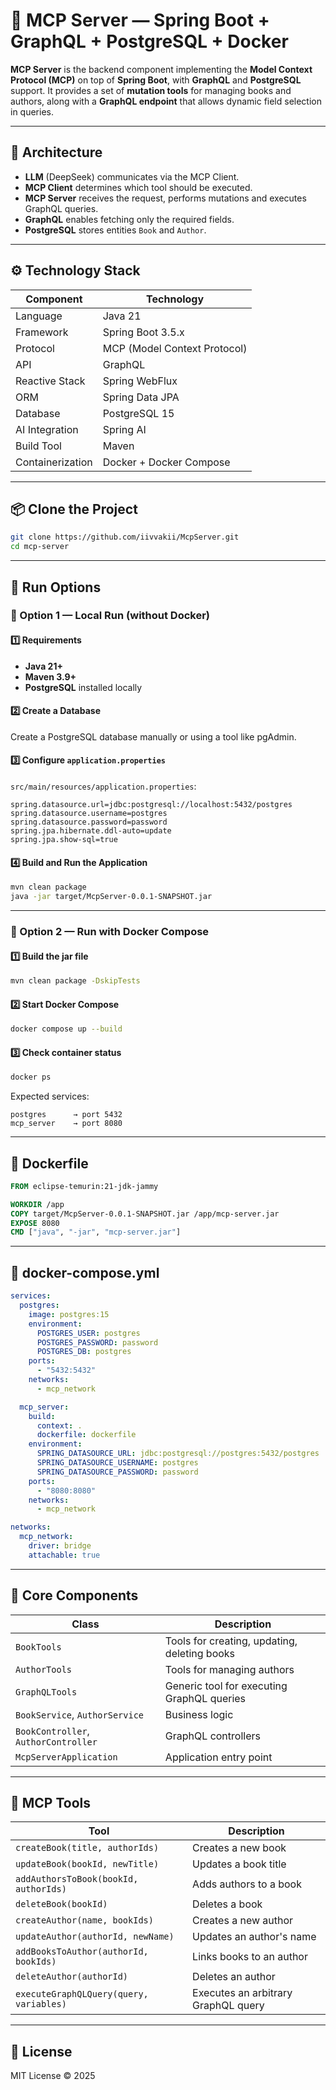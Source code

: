# 📘 MCP Server — Spring Boot + GraphQL + PostgreSQL + Docker

**MCP Server** is the backend component implementing the **Model Context Protocol (MCP)** on top of **Spring Boot**, with **GraphQL** and **PostgreSQL** support.
It provides a set of **mutation tools** for managing books and authors, along with a **GraphQL endpoint** that allows dynamic field selection in queries.

---

## 🧠 Architecture

* **LLM** (DeepSeek) communicates via the MCP Client.
* **MCP Client** determines which tool should be executed.
* **MCP Server** receives the request, performs mutations and executes GraphQL queries.
* **GraphQL** enables fetching only the required fields.
* **PostgreSQL** stores entities `Book` and `Author`.

---

## ⚙️ Technology Stack

| Component        | Technology                   |
| ---------------- | ---------------------------- |
| Language         | Java 21                      |
| Framework        | Spring Boot 3.5.x            |
| Protocol         | MCP (Model Context Protocol) |
| API              | GraphQL                      |
| Reactive Stack   | Spring WebFlux               |
| ORM              | Spring Data JPA              |
| Database         | PostgreSQL 15                |
| AI Integration   | Spring AI                    |
| Build Tool       | Maven                        |
| Containerization | Docker + Docker Compose      |

---

## 📦 Clone the Project

```bash
git clone https://github.com/iivvakii/McpServer.git
cd mcp-server
```

---

## 🚀 Run Options

### 🔹 Option 1 — Local Run (without Docker)

#### 1️⃣ Requirements

* **Java 21+**
* **Maven 3.9+**
* **PostgreSQL** installed locally

#### 2️⃣ Create a Database

Create a PostgreSQL database manually or using a tool like pgAdmin.

#### 3️⃣ Configure `application.properties`

`src/main/resources/application.properties`:

```properties
spring.datasource.url=jdbc:postgresql://localhost:5432/postgres
spring.datasource.username=postgres
spring.datasource.password=password
spring.jpa.hibernate.ddl-auto=update
spring.jpa.show-sql=true
```

#### 4️⃣ Build and Run the Application

```bash
mvn clean package
java -jar target/McpServer-0.0.1-SNAPSHOT.jar
```

---

### 🔹 Option 2 — Run with Docker Compose

#### 1️⃣ Build the jar file

```bash
mvn clean package -DskipTests
```

#### 2️⃣ Start Docker Compose

```bash
docker compose up --build
```

#### 3️⃣ Check container status

```bash
docker ps
```

Expected services:

```
postgres      → port 5432
mcp_server    → port 8080
```

---

## 📘 Dockerfile

```dockerfile
FROM eclipse-temurin:21-jdk-jammy

WORKDIR /app
COPY target/McpServer-0.0.1-SNAPSHOT.jar /app/mcp-server.jar
EXPOSE 8080
CMD ["java", "-jar", "mcp-server.jar"]
```

---

## 🧱 docker-compose.yml

```yaml
services:
  postgres:
    image: postgres:15
    environment:
      POSTGRES_USER: postgres
      POSTGRES_PASSWORD: password
      POSTGRES_DB: postgres
    ports:
      - "5432:5432"
    networks:
      - mcp_network

  mcp_server:
    build:
      context: .
      dockerfile: dockerfile
    environment:
      SPRING_DATASOURCE_URL: jdbc:postgresql://postgres:5432/postgres
      SPRING_DATASOURCE_USERNAME: postgres
      SPRING_DATASOURCE_PASSWORD: password
    ports:
      - "8080:8080"
    networks:
      - mcp_network

networks:
  mcp_network:
    driver: bridge
    attachable: true
```

---

## 🧩 Core Components

| Class                                | Description                                  |
| ------------------------------------ | -------------------------------------------- |
| `BookTools`                          | Tools for creating, updating, deleting books |
| `AuthorTools`                        | Tools for managing authors                   |
| `GraphQLTools`                       | Generic tool for executing GraphQL queries   |
| `BookService`, `AuthorService`       | Business logic                               |
| `BookController`, `AuthorController` | GraphQL controllers                          |
| `McpServerApplication`               | Application entry point                      |

---

## 🧠 MCP Tools

| Tool                                    | Description                         |
| --------------------------------------- | ----------------------------------- |
| `createBook(title, authorIds)`          | Creates a new book                  |
| `updateBook(bookId, newTitle)`          | Updates a book title                |
| `addAuthorsToBook(bookId, authorIds)`   | Adds authors to a book              |
| `deleteBook(bookId)`                    | Deletes a book                      |
| `createAuthor(name, bookIds)`           | Creates a new author                |
| `updateAuthor(authorId, newName)`       | Updates an author's name            |
| `addBooksToAuthor(authorId, bookIds)`   | Links books to an author            |
| `deleteAuthor(authorId)`                | Deletes an author                   |
| `executeGraphQLQuery(query, variables)` | Executes an arbitrary GraphQL query |

---

## 🧾 License

MIT License © 2025
